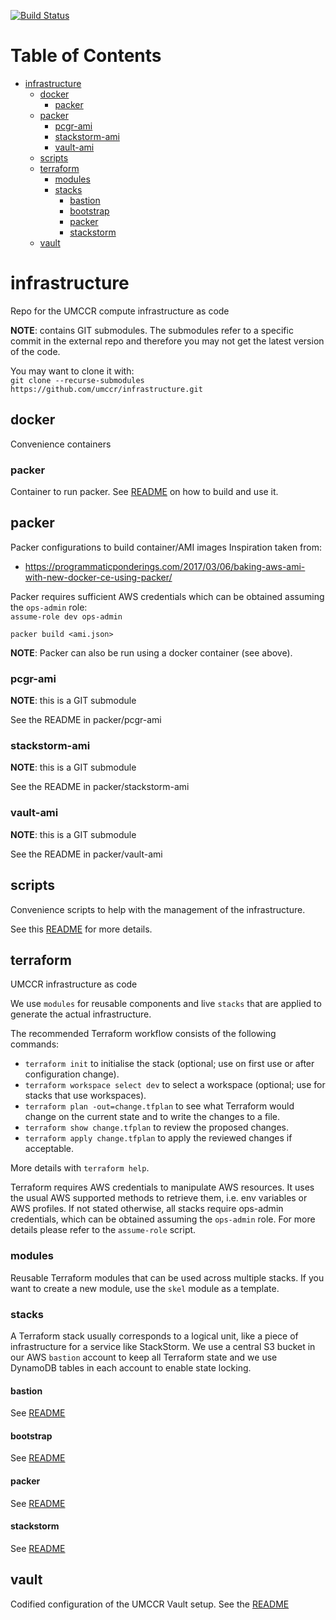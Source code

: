 [![Build Status](https://travis-ci.org/umccr/infrastructure.svg?branch=master)](https://travis-ci.org/umccr/infrastructure)

Table of Contents
=================

   * [infrastructure](#infrastructure)
      * [docker](#docker)
         * [packer](#packer)
      * [packer](#packer-1)
         * [pcgr-ami](#pcgr-ami)
         * [stackstorm-ami](#stackstorm-ami)
         * [vault-ami](#vault-ami)
      * [scripts](#scripts)
      * [terraform](#terraform)
         * [modules](#modules)
         * [stacks](#stacks)
            * [bastion](#bastion)
            * [bootstrap](#bootstrap)
            * [packer](#packer-2)
            * [stackstorm](#stackstorm)
      * [vault](#vault)

# infrastructure
Repo for the UMCCR compute infrastructure as code

**NOTE**: contains GIT submodules.
The submodules refer to a specific commit in the external repo and therefore you may not get the latest version of the code.

You may want to clone it with:  
`git clone --recurse-submodules https://github.com/umccr/infrastructure.git`


## docker
Convenience containers

### packer
Container to run packer.
See [README](docker/packer/README.md) on how to build and use it.

## packer
Packer configurations to build container/AMI images
Inspiration taken from:
- https://programmaticponderings.com/2017/03/06/baking-aws-ami-with-new-docker-ce-using-packer/

Packer requires sufficient AWS credentials which can be obtained assuming the `ops-admin` role:  
`assume-role dev ops-admin`

```
packer build <ami.json>
```
**NOTE**: Packer can also be run using a docker container (see above).


### pcgr-ami
**NOTE**: this is a GIT submodule

See the README in packer/pcgr-ami

### stackstorm-ami
**NOTE**: this is a GIT submodule

See the README in packer/stackstorm-ami

### vault-ami
**NOTE**: this is a GIT submodule

See the README in packer/vault-ami


## scripts
Convenience scripts to help with the management of the infrastructure.

See this [README](scripts/README.md) for more details.


## terraform
UMCCR infrastructure as code

We use `modules` for reusable components and live `stacks` that are applied to generate the actual infrastructure.

The recommended Terraform workflow consists of the following commands:

- `terraform init` to initialise the stack (optional; use on first use or after configuration change).
- `terraform workspace select dev` to select a workspace (optional; use for stacks that use workspaces).
- `terraform plan -out=change.tfplan` to see what Terraform would change on the current state and to write the changes to a file.
- `terraform show change.tfplan` to review the proposed changes.
- `terraform apply change.tfplan` to apply the reviewed changes if acceptable.

More details with `terraform help`.

Terraform requires AWS credentials to manipulate AWS resources. It uses the usual AWS supported methods to retrieve them, i.e. env variables or AWS profiles. If not stated otherwise, all stacks require ops-admin credentials, which can be obtained assuming the `ops-admin` role.
For more details please refer to the `assume-role` script.


### modules
Reusable Terraform modules that can be used across multiple stacks. If you want to create a new module, use the `skel` module as a template.


### stacks
A Terraform stack usually corresponds to a logical unit, like a piece of infrastructure for a service like StackStorm. We use a central S3 bucket in our AWS `bastion` account to keep all Terraform state and we use DynamoDB tables in each account to enable state locking.

#### bastion
See [README](terraform/stacks/bastion/README.md)


#### bootstrap
See [README](terraform/stacks/bootstrap/README.md)


#### packer
See [README](terraform/stacks/packer/README.md)


#### stackstorm
See [README](terraform/stacks/stackstorm/README.md)

## vault
Codified configuration of the UMCCR Vault setup. See the [README](vault/README.md)
